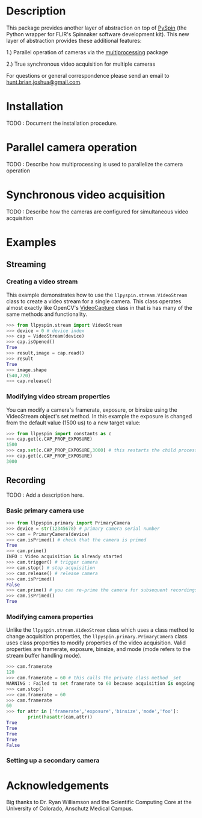# Description #
This package provides another layer of abstraction on top of [PySpin](https://www.flir.com/products/spinnaker-sdk/) (the Python wrapper for FLIR's Spinnaker software development kit). This new layer of abstraction provides these additional features:

1.) Parallel operation of cameras via the [multiprocessing](https://docs.python.org/2/library/multiprocessing.html) package

2.) True synchronous video acquisition for multiple cameras

For questions or general correspondence please send an email to hunt.brian.joshua@gmail.com.

# Installation #
TODO : Document the installation procedure.

# Parallel camera operation #
TODO : Describe how multiprocessing is used to parallelize the camera operation

# Synchronous video acquisition #
TODO : Describe how the cameras are configured for simultaneous video acquisition

# Examples #
## Streaming ##
### Creating a video stream ###
This example demonstrates how to use the `llpyspin.stream.VideoStream` class to create a video stream for a single camera. This class operates almost exactly like OpenCV's [VideoCapture](https://docs.opencv.org/3.4/d8/dfe/classcv_1_1VideoCapture.html) class in that is has many of the same methods and functionality.

```python
>>> from llpyspin.stream import VideoStream
>>> device = 0 # device index
>>> cap = VideoStream(device)
>>> cap.isOpened()
True
>>> result,image = cap.read()
>>> result
True
>>> image.shape
(540,720)
>>> cap.release()
```

### Modifying video stream properties ###
You can modify a camera's framerate, exposure, or binsize using the VideoStream object's set method. In this example the exposure is changed from the default value (1500 us) to a new target value:

``` python
>>> from llpyspin import constants as c
>>> cap.get(c.CAP_PROP_EXPOSURE)
1500
>>> cap.set(c.CAP_PROP_EXPOSURE,3000) # this restarts the child process
>>> cap.get(c.CAP_PROP_EXPOSURE)
3000
```

## Recording ##
TODO : Add a description here.

### Basic primary camera use ###
```Python
>>> from llpyspin.primary import PrimaryCamera
>>> device = str(12345678) # primary camera serial number
>>> cam = PrimaryCamera(device)
>>> cam.isPrimed() # check that the camera is primed
True
>>> cam.prime()
INFO : Video acquisition is already started
>>> cam.trigger() # trigger camera
>>> cam.stop() # stop acquisition
>>> cam.release() # release camera
>>> cam.isPrimed()
False
>>> cam.prime() # you can re-prime the camera for subsequent recordings
>>> cam.isPrimed()
True
```

### Modifying camera properties ###
Unlike the `llpyspin.stream.VideoStream` class which uses a class method to change acquisition properties, the `llpyspin.primary.PrimaryCamera` class uses class properties to modify properties of the video acquisition. Valid properties are framerate, exposure, binsize, and mode (mode refers to the stream buffer handling mode).

```Python
>>> cam.framerate
120
>>> cam.framerate = 60 # this calls the private class method _set
WARNING : Failed to set framerate to 60 because acquisition is ongoing. # properties can't be set after the camera is primed
>>> cam.stop()
>>> cam.framerate = 60
>>> cam.framerate
60
>>> for attr in ['framerate','exposure','binsize','mode','foo']:
        print(hasattr(cam,attr))
True
True
True
True
False
```

### Setting up a secondary camera ###

# Acknowledgements #
Big thanks to Dr. Ryan Williamson and the Scientific Computing Core at the University of Colorado, Anschutz Medical Campus.
